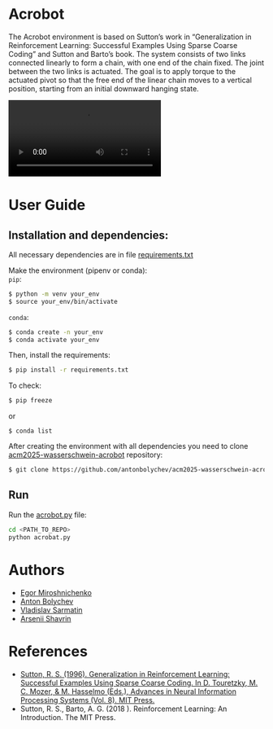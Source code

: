 # Acrobot

The Acrobot environment is based on Sutton’s work in “Generalization in Reinforcement Learning: Successful Examples Using Sparse Coarse Coding” and Sutton and Barto’s book. The system consists of two links connected linearly to form a chain, with one end of the chain fixed. The joint between the two links is actuated. The goal is to apply torque to the actuated pivot so that the free end of the linear chain moves to a vertical position, starting from an initial downward hanging state.

![plots](https://github.com/antonbolychev/acm2025-wasserschwein-acrobot/acrobot_animation.gif.mp4)

# User Guide

## Installation and dependencies:

All necessary dependencies are in file [requirements.txt](https://github.com/antonbolychev/acm2025-wasserschwein-acrobot/requirements.txt)

Make the environment (pipenv or conda): \
`pip`: 
```bash
$ python -m venv your_env
$ source your_env/bin/activate
```
`conda`: 
```bash
$ conda create -n your_env
$ conda activate your_env
```
Then, install the requirements: 
```bash
$ pip install -r requirements.txt
```

To check: 
```bash
$ pip freeze
```
or 
```
$ conda list
```

After creating the environment with all dependencies you need to clone [acm2025-wasserschwein-acrobot](https://github.com/antonbolychev/acm2025-wasserschwein-acrobot) repository:

```bash
$ git clone https://github.com/antonbolychev/acm2025-wasserschwein-acrobot
```

## Run

Run the [acrobot.py](https://github.com/antonbolychev/acm2025-wasserschwein-acrobot/acrobot.py) file:

```bash
cd <PATH_TO_REPO>
python acrobat.py
```

# Authors
* [Egor Miroshnichenko](https://github.com/Chenkomirosh)
* [Anton Bolychev](https://github.com/antonbolychev)
* [Vladislav Sarmatin](https://github.com/VladSarm)
* [Arsenii Shavrin](https://github.com/ArseniiSh)

# References
* [Sutton, R. S. (1996). Generalization in Reinforcement Learning: Successful Examples Using Sparse Coarse Coding. In D. Touretzky, M. C. Mozer, & M. Hasselmo (Eds.), Advances in Neural Information Processing Systems (Vol. 8). MIT Press.](https://proceedings.neurips.cc/paper/1995/file/8f1d43620bc6bb580df6e80b0dc05c48-Paper.pdf
)
* Sutton, R. S., Barto, A. G. (2018 ). Reinforcement Learning: An Introduction. The MIT Press.
<!-- ## Install

If you don't have uv install

```bash
curl -LsSf https://astral.sh/uv/install.sh | sh
```

then run 

```
uv run acrobot.py
``` -->
